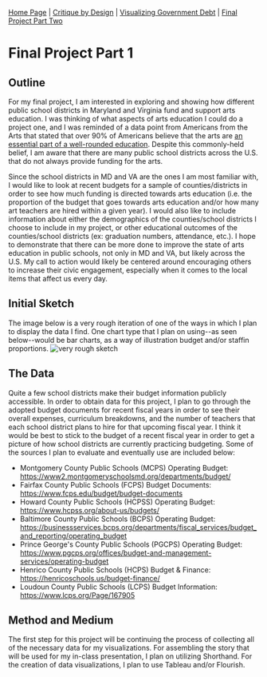 [Home Page](/README.md) | [Critique by Design](/Critique.md) | [Visualizing Government Debt](/Governmentdebt.md) | [Final Project Part Two](/Final_parttwo.md)

# Final Project Part 1
## Outline 
For my final project, I am interested in exploring and showing how different public school districts in Maryland and Virginia fund and support arts education. I was thinking of what aspects of arts education I could do a project one, and I was reminded of a data point from Americans from the Arts that stated that over 90% of Americans believe that the arts are [an essential part of a well-rounded education](https://www.americansforthearts.org/sites/default/files/pdf/news/press-releases/2005/06/New-Harris%20Poll-Reveals-93-Percent-of-Americans-Believe-Arts-are-Vital-to-Well-Rounded-Education.pdf). Despite this commonly-held belief, I am aware that there are many public school districts across the U.S. that do not always provide funding for the arts. 

Since the school districts in MD and VA are the ones I am most familiar with, I would like to look at recent budgets for a sample of counties/districts in order to see how much funding is directed towards arts education (i.e. the proportion of the budget that goes towards arts education and/or how many art teachers are hired within a given year). I would also like to include information about either the demographics of the counties/school districts I choose to include in my project, or other educational outcomes of the counties/school districts (ex: graduation numbers, attendance, etc.). I hope to demonstrate that there can be more done to improve the state of arts education in public schools, not only in MD and VA, but likely across the U.S. My call to action would likely be centered around encouraging others to increase their civic engagement, especially when it comes to the local items that affect us every day.

## Initial Sketch
The image below is a very rough iteration of one of the ways in which I plan to display the data I find. One chart type that I plan on using--as seen below--would be bar charts, as a way of illustration budget and/or staffin proportions. ![very rough sketch](https://user-images.githubusercontent.com/122955915/218652047-754e379e-2a26-489c-b09f-7c68c61d0e00.jpg)

## The Data
Quite a few school districts make their budget information publicly accessible. In order to obtain data for this project, I plan to go through the adopted budget documents for recent fiscal years in order to see their overall expenses, curriculum breakdowns, and the number of teachers that each school district plans to hire for that upcoming fiscal year. I think it would be best to stick to the budget of a recent fiscal year in order to get a picture of how school districts are currently practicing budgeting. Some of the sources I plan to evaluate and eventually use are included below:
- Montgomery County Public Schools (MCPS) Operating Budget: https://www2.montgomeryschoolsmd.org/departments/budget/
- Fairfax County Public Schools (FCPS) Budget Documents: https://www.fcps.edu/budget/budget-documents
- Howard County Public Schools (HCPSS) Operating Budget: https://www.hcpss.org/about-us/budgets/
- Baltimore County Public Schools (BCPS) Operating Budget: https://businessservices.bcps.org/departments/fiscal_services/budget_and_reporting/operating_budget
- Prince George's County Public Schools (PGCPS) Operating Budget: https://www.pgcps.org/offices/budget-and-management-services/operating-budget
- Henrico County Public Schools (HCPS) Budget & Finance: https://henricoschools.us/budget-finance/ 
- Loudoun County Public Schools (LCPS) Budget Information: https://www.lcps.org/Page/167905

## Method and Medium
The first step for this project will be continuing the process of collecting all of the necessary data for my visualizations. For assembling the story that will be used for my in-class presentation, I plan on utilizing Shorthand. For the creation of data visualizations, I plan to use Tableau and/or Flourish.
